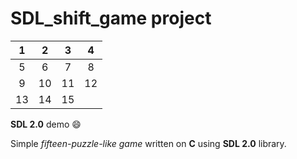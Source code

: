# SDL_shift_game project


|  1  |  2  |  3  |  4  |
|:---:|:---:|:---:|:---:|
|  5  |  6  |  7  |  8  |
|  9  |  10 |  11 |  12 |
|  13 |  14 |  15 |     |

**SDL 2.0** demo :smile:

Simple *fifteen-puzzle-like game* written on **C**
using **SDL 2.0** library.
